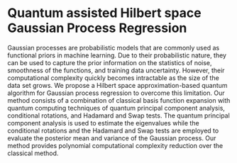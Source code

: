 # Quantum assisted Hilbert space Gaussian Process Regression

Gaussian processes are probabilistic models that are commonly used as functional priors in machine learning. Due to their probabilistic nature, they can be used to capture the prior information on the statistics of noise,  smoothness of the functions, and training data uncertainty. However, their computational complexity quickly becomes intractable as the size of the data set grows. We propose a Hilbert space approximation-based quantum algorithm for Gaussian process regression to overcome this limitation. Our method consists of a combination of classical basis function expansion with quantum computing techniques of quantum principal component analysis, conditional rotations, and Hadamard and Swap tests. The quantum principal component analysis is used to estimate the eigenvalues while the conditional rotations and the Hadamard and Swap tests are employed to evaluate the posterior mean and variance of the Gaussian process. Our method provides polynomial computational complexity reduction over the classical method.
